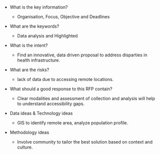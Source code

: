* What is the key information?
   *  Organisation, Focus, Objective and Deadlines

* What are the keywords?
  * Data analysis and Highlighted

* What is the intent?
  * Find an innovative, data driven proposal to address disparties in health infrastructure.

* What are the risks?
  * lack of data due to accessing remote locations.

* What should a good response to this RFP contain?
  * Clear modalities and assessment of collection and analysis will help to understand accessibility gaps.
  
* Data ideas & Technology ideas
  * GIS to identify remote area, analyze population profile.

* Methodology ideas
  * Involve community to tailor the best solution based on context and culture.
